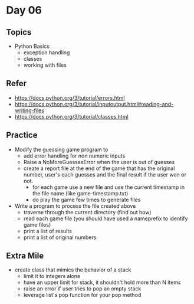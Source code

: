 # Day 06

## Topics

  - Python Basics
    - exception handling
    - classes
    - working with files

## Refer

  - https://docs.python.org/3/tutorial/errors.html
  - https://docs.python.org/3/tutorial/inputoutput.html#reading-and-writing-files
  - https://docs.python.org/3/tutorial/classes.html

## Practice

  - Modify the guessing game program to
    - add error handling for non numeric inputs
    - Raise a NoMoreGuessesError when the user is out of guesses
    - create a report file at the end of the game that has the original number, user's each guesses and the final result if the user won or not.
      - for each game use a new file and use the current timestamp in the file name (like game-timestamp.txt)
      - do play the game few times to generate files
  - Write a program to process the file created above
    - traverse through the current directory (find out how)
    - read each game file (you should have used a nameprefix to identify game files)
    - print a list of results
    - print a list of original numbers

## Extra Mile

  - create  class that mimics the behavior of a stack
    - limit it to integers alone
    - have an upper limit for stack, it shouldn't hold more than N items
    - raise an error if user tries to pop an empty stack
    - leverage list's pop function for your pop method
